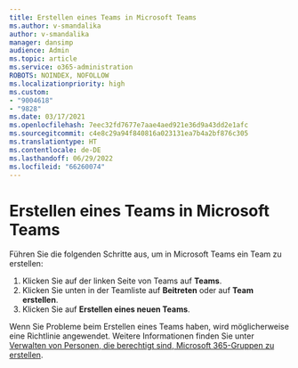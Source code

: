 ```yaml
---
title: Erstellen eines Teams in Microsoft Teams
ms.author: v-smandalika
author: v-smandalika
manager: dansimp
audience: Admin
ms.topic: article
ms.service: o365-administration
ROBOTS: NOINDEX, NOFOLLOW
ms.localizationpriority: high
ms.custom:
- "9004618"
- "9828"
ms.date: 03/17/2021
ms.openlocfilehash: 7eec32fd7677e7aae4aed921e36d9a43dd2e1afc
ms.sourcegitcommit: c4e8c29a94f840816a023131ea7b4a2bf876c305
ms.translationtype: HT
ms.contentlocale: de-DE
ms.lasthandoff: 06/29/2022
ms.locfileid: "66260074"
---
```

# <a name="create-a-team-in-microsoft-teams"></a>Erstellen eines Teams in Microsoft Teams

Führen Sie die folgenden Schritte aus, um in Microsoft Teams ein Team zu erstellen:

1. Klicken Sie auf der linken Seite von Teams auf **Teams**.
2. Klicken Sie unten in der Teamliste auf **Beitreten** oder auf **Team erstellen**.
3. Klicken Sie auf **Erstellen eines neuen Teams**.

Wenn Sie Probleme beim Erstellen eines Teams haben, wird möglicherweise eine Richtlinie angewendet. Weitere Informationen finden Sie unter [Verwalten von Personen, die berechtigt sind, Microsoft 365-Gruppen zu erstellen](https://docs.microsoft.com/microsoft-365/solutions/manage-creation-of-groups).